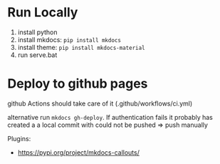 # Run Locally

1. install python 
2. install mkdocs: `pip install mkdocs`
3. install theme: `pip install mkdocs-material`
4. run serve.bat

# Deploy to github pages

github Actions should take care of it (.github/workflows/ci.yml)

alternative run `mkdocs gh-deploy`. If authentication fails it probably has created a a local commit with could not be pushed => push manually


Plugins:
- https://pypi.org/project/mkdocs-callouts/
